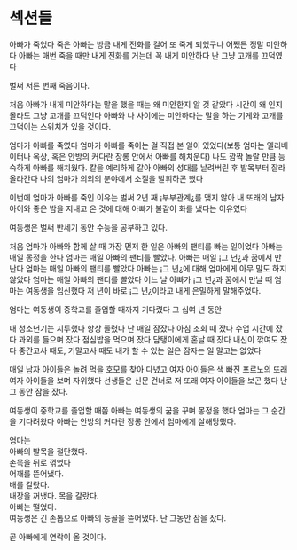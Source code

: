 # 섹션들

아빠가 죽었다 죽은 아빠는 방금 내게 전화를 걸어 또 죽게 되었구나 어쨌든 정말 미안하다 아빠는 매번 죽을 때만 내게 전화를 거는데 꼭 내게 미안하다 난 그냥 고개를 끄덕였다 

벌써 서른 번째 죽음이다. 

처음 아빠가 내게 미안하다는 말을 했을 때는 왜 미안한지 알 것 같았다 시간이 왜 인지 몰라도 그냥 고개를 끄덕인다 아빠와 나 사이에는 미안하다는 말을 하는 기계와 고개를 끄덕이는 스위치가 있을 것이다. 

엄마가 아빠를 죽였다 엄마가 아빠를 죽이는 걸 직접 본 일이 있었다(보통 엄마는 엘리베이터나 옥상, 혹은 안방의 커다란 장롱 안에서 아빠를 해치운다) 나도 깜짝 놀랄 만큼 능숙하게 아빠를 해치웠다. 칼을 예리하게 갈아 아빠의 성대를 날려버린 후 발목부터 잘라 올라간다 나의 엄마가 의외의 분야에서 소질을 발휘하곤 했다 

이번에 엄마가 아빠를 죽인 이유는 벌써 2년 째 ¡부부관계¿를 맺지 않아 내 또래의 남자아이와 좋은 밤을 지내고 온 것에 대해 아빠가 불같이 화를 냈다는 이유였다

여동생은 벌써 반세기 동안 수능을 공부하고 있다. 

처음 엄마가 아빠와 함께 살 때 가장 먼저 한 일은 아빠의 팬티를 빠는 일이었다 아빠는 매일 몽정을 한다 엄마는 매일 아빠의 팬티를 빨았다. 아빠는 매일 ¡그 년¿과 꿈에서 만난다 엄마는 매일 아빠의 팬티를 빨았다 아빠는 ¡그 년¿에 대해 엄마에게 아무 말도 하지 않았다 엄마는 매일 아빠의 팬티를 빨았다 어느 날 아빠가 ¡그 년¿과 꿈에서 만날 때 엄마는 여동생을 임신했다 저 년이 바로 ¡그 년¿이라고 내게 은밀하게 말해주었다. 

엄마는 여동생이 중학교를 졸업할 때까지 기다렸다 그 십여 년 동안

내 청소년기는 지루했다 항상 졸렸다 난 매일 잠잤다 아침 조회 때 잤다 수업 시간에 잤다 과외를 들으며 잤다 점심밥을 먹으며 잤다 담탱이에게 혼날 때 잤다 내신이 깎여도 잤다 중간고사 때도, 기말고사 때도 내가 할 수 있는 일은 잠자는 일 말고는 없었다 

매일 남자 아이들은 놀려 먹을 호모를 찾아 다녔고 여자 아이들은 색 빠진 포르노의 또래 여자 아이들을 보며 자위했다 선생들은 신문 건너로 저 또래 여자 아이들을 보곤 했다 난 그 동안 잠을 잤다. 

여동생이 중학교를 졸업할 때쯤 아빠는 여동생의 꿈을 꾸며 몽정을 했다 엄마는 그 순간을 기다려왔다 아빠는 안방의 커다란 장롱 안에서 엄마에게 살해당했다. 

엄마는  
아빠의 발목을 절단했다.  
손목을 뒤로 꺾었다  
어깨를 뜯어냈다.  
배를 갈랐다.  
내장을 꺼냈다.
목을 갈랐다.  
아빠는 떨었다.  
여동생은 긴 손톱으로 아빠의 등골을 뜯어냈다. 난 그동안 잠을 잤다.  

곧 아빠에게 연락이 올 것이다.
